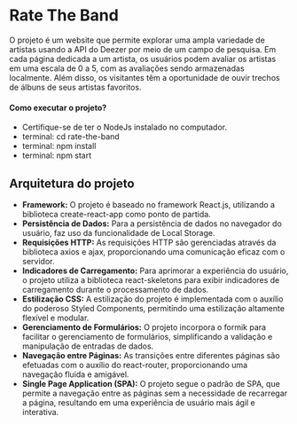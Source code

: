 # Rate The Band

O projeto é um website que permite explorar uma ampla variedade de artistas usando a API do Deezer por meio de um campo de pesquisa. Em cada página dedicada a um artista, os usuários podem avaliar os artistas em uma escala de 0 a 5, com as avaliações sendo armazenadas localmente. Além disso, os visitantes têm a oportunidade de ouvir trechos de álbuns de seus artistas favoritos.

#### Como executar o projeto?

- Certifique-se de ter o NodeJs instalado no computador.
- terminal: cd rate-the-band
- terminal: npm install
- terminal: npm start

## Arquitetura do projeto

- **Framework:** O projeto é baseado no framework React.js, utilizando a biblioteca create-react-app como ponto de partida.
- **Persistência de Dados:** Para a persistência de dados no navegador do usuário, faz uso da funcionalidade de Local Storage.
- **Requisições HTTP:** As requisições HTTP são gerenciadas através da biblioteca axios e ajax, proporcionando uma comunicação eficaz com o servidor.
- **Indicadores de Carregamento:** Para aprimorar a experiência do usuário, o projeto utiliza a biblioteca react-skeletons para exibir indicadores de carregamento durante o processamento de dados.
- **Estilização CSS:** A estilização do projeto é implementada com o auxílio do poderoso Styled Components, permitindo uma estilização altamente flexível e modular.
- **Gerenciamento de Formulários:** O projeto incorpora o formik para facilitar o gerenciamento de formulários, simplificando a validação e manipulação de entradas de dados.
- **Navegação entre Páginas:** As transições entre diferentes páginas são efetuadas com o auxílio do react-router, proporcionando uma navegação fluida e amigável.
- **Single Page Application (SPA):** O projeto segue o padrão de SPA, que permite a navegação entre as páginas sem a necessidade de recarregar a página, resultando em uma experiência de usuário mais ágil e interativa.












